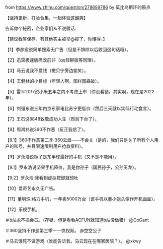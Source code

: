 from https://www.zhihu.com/question/278699786 by 莫比乌斯环的原点


【坚持更新，打脸合集，一起体验这酸爽】

告诉你个秘密，企业家们从不说假话:

【建议截屏保存，有其他答主被举@报了，你懂得。】

【1】李彦宏说简单搜索无广告（但是不排除以后收回这句话哦）。

【2】迅雷极速版痛改前非（qq轻聊版等同理）。

【3】马云说我不爱钱（撒贝宁旁边偷笑）。

【4】王健林的小目标（年轻人啊，图样图森破）。


【5】雷军2017说小米五年之内不考虑上市（你没看错，其实啊，现在是2022年）。

【6】刘强东说三年内京东家电比苏宁更低价（然后三天就以实际行动食言）。

【7】王石说8848致敬成功人生（然后下台了）。

【8】周鸿祎说360不作恶（反正我信了）。

【8.1】360不作恶第二季:360云盘——不会关（是的，我们只是关了所有个人用户的账号，并且限速限制用户抢救资料）。

【9】罗永浩说锤子是东半球最好的手机（又不是不能用）。

【9.1】罗永浩说坚果手机降价，我是你孙子（国民孙子，公孙玉龙）。

【9.2】罗永浩:我看到虚拟按键就想吐

【10】爱奇艺永久无广告。

【11】董明珠:格力手机，一年卖5000万台（该手机以董小姐头像作开机画面）。

【12】乐视手机。

＃b站永不搞会员。（存疑，但是看看ACFUN就知道b站没做错） 
@CoGant
 
＃360坚持不作恶第三季——快视频。 
@空空公子
 
＃马云饿死不做游戏（谁能告诉我，马云现在在哪家医院？）。 
@xkwy
